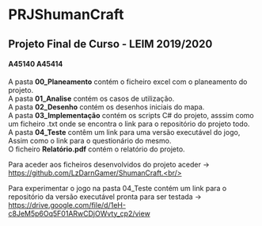 # PRJShumanCraft
<h2>Projeto Final de Curso - LEIM 2019/2020</h2>
<h4>A45140 A45414</h4>

A pasta <b>00_Planeamento</b> contém o ficheiro excel com o planeamento do projeto.<br/>
A pasta <b>01_Analise</b> contém os casos de utilização.<br/>
A pasta <b>02_Desenho</b> contém os desenhos iniciais do mapa.<br/>
A pasta <b>03_Implementação</b> contém os scripts C# do projeto, asssim como um ficheiro .txt onde se encontra o link para o repositório do projeto todo.<br/>
A pasta <b>04_Teste</b> contêm um link para uma versão executável do jogo, Assim como o link para o questionário do mesmo.<br/>
O ficheiro <b>Relatório.pdf</b> contém o relatório do projeto.<br/>


Para aceder aos ficheiros desenvolvidos do projeto aceder -> https://github.com/LzDarnGamer/ShumanCraft.<br/>

Para experimentar o jogo na pasta 04_Teste contém um link para o repositório da versão executável pronta para ser testada -> https://drive.google.com/file/d/1eH-c8JeM5p6Oq5F01ARwCDjOWvty_cp2/view<br/>
